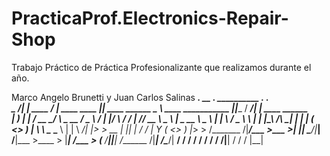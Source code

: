 # PracticaProf.Electronics-Repair-Shop
Trabajo Práctico de Práctica Profesionalizante que realizamos durante el año.

Marco Angelo Brunetti y Juan Carlos Salinas
___________.__                 __                       .__                __________                    .__           _________.__                   
\_   _____/|  |   ____   _____/  |________  ____   ____ |__| ____   ______ \______   \ ____ ___________  |__|______   /   _____/|  |__   ____ ______  
 |    __)_ |  | _/ __ \_/ ___\   __\_  __ \/  _ \ /    \|  |/ ___\ /  ___/  |       _// __ \\____ \__  \ |  \_  __ \  \_____  \ |  |  \ /  _ \\____ \ 
 |        \|  |_\  ___/\  \___|  |  |  | \(  <_> )   |  \  \  \___ \___ \   |    |   \  ___/|  |_> > __ \|  ||  | \/  /        \|   Y  (  <_> )  |_> >
/_______  /|____/\___  >\___  >__|  |__|   \____/|___|  /__|\___  >____  >  |____|_  /\___  >   __(____  /__||__|    /_______  /|___|  /\____/|   __/ 
        \/           \/     \/                        \/        \/     \/          \/     \/|__|       \/                    \/      \/       |__|    
